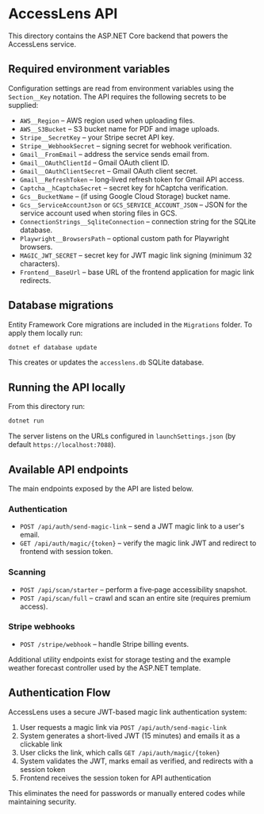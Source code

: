 # AccessLens API

This directory contains the ASP.NET Core backend that powers the AccessLens service.

## Required environment variables

Configuration settings are read from environment variables using the `Section__Key` notation. The API requires the following secrets to be supplied:

- `AWS__Region` – AWS region used when uploading files.
- `AWS__S3Bucket` – S3 bucket name for PDF and image uploads.
- `Stripe__SecretKey` – your Stripe secret API key.
- `Stripe__WebhookSecret` – signing secret for webhook verification.
- `Gmail__FromEmail` – address the service sends email from.
- `Gmail__OAuthClientId` – Gmail OAuth client ID.
- `Gmail__OAuthClientSecret` – Gmail OAuth client secret.
- `Gmail__RefreshToken` – long‑lived refresh token for Gmail API access.
- `Captcha__hCaptchaSecret` – secret key for hCaptcha verification.
- `Gcs__BucketName` – (if using Google Cloud Storage) bucket name.
- `Gcs__ServiceAccountJson` or `GCS_SERVICE_ACCOUNT_JSON` – JSON for the service account used when storing files in GCS.
- `ConnectionStrings__SqliteConnection` – connection string for the SQLite database.
- `Playwright__BrowsersPath` – optional custom path for Playwright browsers.
- `MAGIC_JWT_SECRET` – secret key for JWT magic link signing (minimum 32 characters).
- `Frontend__BaseUrl` – base URL of the frontend application for magic link redirects.

## Database migrations

Entity Framework Core migrations are included in the `Migrations` folder. To apply them locally run:

```bash
dotnet ef database update
```

This creates or updates the `accesslens.db` SQLite database.

## Running the API locally

From this directory run:

```bash
dotnet run
```

The server listens on the URLs configured in `launchSettings.json` (by default `https://localhost:7088`).

## Available API endpoints

The main endpoints exposed by the API are listed below.

### Authentication

- `POST /api/auth/send-magic-link` – send a JWT magic link to a user's email.
- `GET /api/auth/magic/{token}` – verify the magic link JWT and redirect to frontend with session token.

### Scanning

- `POST /api/scan/starter` – perform a five‑page accessibility snapshot.
- `POST /api/scan/full` – crawl and scan an entire site (requires premium access).

### Stripe webhooks

- `POST /stripe/webhook` – handle Stripe billing events.

Additional utility endpoints exist for storage testing and the example weather forecast controller used by the ASP.NET template.

## Authentication Flow

AccessLens uses a secure JWT-based magic link authentication system:

1. User requests a magic link via `POST /api/auth/send-magic-link`
2. System generates a short-lived JWT (15 minutes) and emails it as a clickable link
3. User clicks the link, which calls `GET /api/auth/magic/{token}`
4. System validates the JWT, marks email as verified, and redirects with a session token
5. Frontend receives the session token for API authentication

This eliminates the need for passwords or manually entered codes while maintaining security.